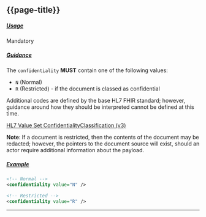 ## {{page-title}}

<h5><ins>Usage</ins></h5>

<span class="mro-circle mandatory" title="Mandatory"></span> Mandatory


<h5><ins>Guidance</ins></h5>

The `confidentiality` **MUST** contain one of the following values:

- `N` (Normal)
- `R` (Restricted) - if the document is classed as confidential

Additional codes are defined by the base HL7 FHIR standard; however, guidance around how they should be interpreted cannot be defined at this time.

[HL7 Value Set ConfidentialityClassification (v3)](http://hl7.org/fhir/stu3/v3/ConfidentialityClassification/vs.html)

<div class="nhsd-a-box nhsd-a-box--bg-light-blue nhsd-!t-margin-bottom-6 nhsd-t-body">
    <b>Note</b>: If a document is restricted, then the contents of the document may be redacted; however, the pointers to the document source will exist, should an actor require additional information about the payload.
</div>


<h5><ins>Example</ins></h5>

```xml
<!-- Normal -->
<confidentiality value="N" />

<!-- Restricted -->
<confidentiality value="R" />
```

---